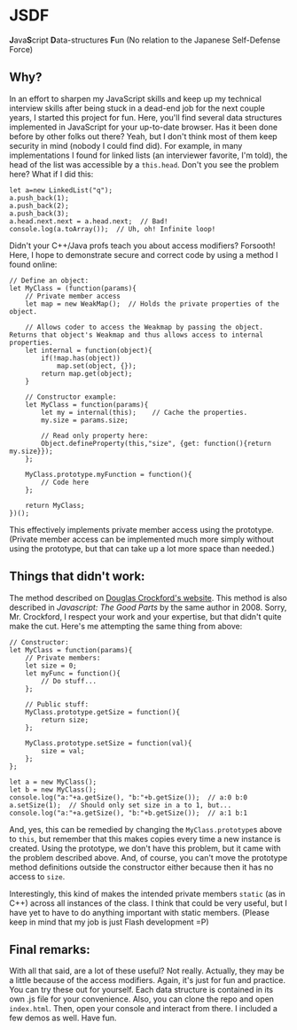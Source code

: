 # JSDF
**J**ava**S**cript **D**ata-structures **F**un (No relation to the Japanese Self-Defense Force)

## Why?
In an effort to sharpen my JavaScript skills and keep up my technical interview skills after being stuck in a dead-end job for the next couple years, I started this project for fun. Here, you'll find several data structures implemented in JavaScript for your up-to-date browser. Has it been done before by other folks out there? Yeah, but I don't think most of them keep security in mind (nobody I could find did). For example, in many implementations I found for linked lists (an interviewer favorite, I'm told), the head of the list was accessible by a `this.head`. Don't you see the problem here? What if I did this:

```
let a=new LinkedList("q");
a.push_back(1);
a.push_back(2);
a.push_back(3);
a.head.next.next = a.head.next;  // Bad!
console.log(a.toArray());  // Uh, oh! Infinite loop!
```

Didn't your C++/Java profs teach you about access modifiers? Forsooth! Here, I hope to demonstrate secure and correct code by using a method I found online:

```
// Define an object:
let MyClass = (function(params){
    // Private member access
    let map = new WeakMap();  // Holds the private properties of the object.

    // Allows coder to access the Weakmap by passing the object. Returns that object's Weakmap and thus allows access to internal properties.
    let internal = function(object){
        if(!map.has(object))
            map.set(object, {});
        return map.get(object);
    }
    
    // Constructor example:
    let MyClass = function(params){
        let my = internal(this);    // Cache the properties.
        my.size = params.size;
        
        // Read only property here:
        Object.defineProperty(this,"size", {get: function(){return my.size}});
    };
    
    MyClass.prototype.myFunction = function(){
        // Code here
    };
    
    return MyClass;
})();
```

This effectively implements private member access using the prototype. (Private member access can be implemented much more simply without using the prototype, but that can take up a lot more space than needed.)

Things that didn't work:
------------------------
The method described on [Douglas Crockford's website](http://javascript.crockford.com/private.html). This method is also described in *Javascript: The Good Parts* by the same author in 2008. Sorry, Mr. Crockford, I respect your work and your expertise, but that didn't quite make the cut. Here's me attempting the same thing from above:
```
// Constructor:
let MyClass = function(params){
    // Private members:
    let size = 0;
    let myFunc = function(){
        // Do stuff...
    };
    
    // Public stuff:
    MyClass.prototype.getSize = function(){
        return size;
    };
    
    MyClass.prototype.setSize = function(val){
        size = val;
    };
};

let a = new MyClass();
let b = new MyClass();
console.log("a:"+a.getSize(), "b:"+b.getSize());  // a:0 b:0
a.setSize(1);  // Should only set size in a to 1, but...
console.log("a:"+a.getSize(), "b:"+b.getSize());  // a:1 b:1
```

And, yes, this can be remedied by changing the `MyClass.prototype`s above to `this`, but remember that this makes copies every time a new instance is created. Using the prototype, we don't have this problem, but it came with the problem described above. And, of course, you can't move the prototype method definitions outside the constructor either because then it has no access to `size`.

Interestingly, this kind of makes the intended private members `static` (as in C++) across all instances of the class. I think that could be very useful, but I have yet to have to do anything important with static members. (Please keep in mind that my job is just Flash development =P)

Final remarks:
--------------
With all that said, are a lot of these useful? Not really. Actually, they may be a little because of the access modifiers. Again, it's just for fun and practice. You can try these out for yourself. Each data structure is contained in its own .js file for your convenience. Also, you can clone the repo and open `index.html`. Then, open your console and interact from there. I included a few demos as well. Have fun.
